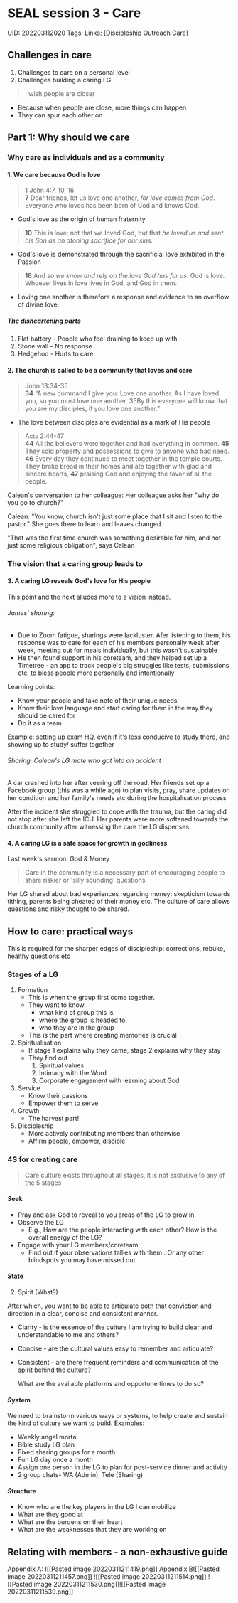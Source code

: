 # SEAL session 3 - Care
UID: 202203112020
Tags:
Links: [Discipleship Outreach Care]

## Challenges in care
1. Challenges to care on a personal level
2. Challenges building a caring LG

> 
> I wish people are closer
> 
-  Because when people are close, more things can happen
-  They can spur each other on

## Part 1: Why should we care
### Why care as individuals and as a community
#### 1. We care because **God is love**
>1 John 4:7, 10, 16  
**7** Dear friends, let us love one another, *for love comes from God*. Everyone who loves has been born of God and knows God.
- God's love as the origin of human fraternity

> **10** This is love: not that we loved God, but that *he loved us and sent his Son as an atoning sacrifice for our sins.*
- God's love is demonstrated through the sacrificial love exhibited in the Passion

> **16** And *so we know and rely on the love God has for us*. God is love. Whoever lives in love lives in God, and God in them.
- Loving one another is therefore a response and evidence to an overflow of divine love.

##### The disheartening parts
1. Flat battery - People who feel draining to keep up with
2. Stone wall - No response
3. Hedgehod - Hurts to care

#### 2. The church is called to be a community that loves and care
>John 13:34-35  
**34** “A new command I give you: Love one another. As I have loved you, so you must love one another. 35By this everyone will know that you are my disciples, if you love one another.”
- The love between disciples are evidential as a mark of His people

> Acts 2:44-47  
**44** All the believers were together and had everything in common. **45** They sold property and possessions to give to anyone who had need. **46** Every day they continued to meet together in the temple courts. They broke bread in their homes and ate together with glad and sincere hearts, **47** praising God and enjoying the favor of all the people.

Calean's conversation to her colleague: Her colleague asks her "why do you go to church?"

Calean: "You know, church isn't just some place that I sit and listen to the pastor." She goes there to learn and leaves changed.

"That was the first time church was something desirable for him, and not just some religious obligation", says Calean

### The vision that a caring group leads to
#### 3. A caring LG reveals God's love for His people
This point and the next alludes more to a vision instead. 

###### James' sharing:
- Due to Zoom fatigue, sharings were lackluster. Afer listening to them, his response was to care for each of his members personally week after week, meeting out for meals individually, but this wasn't sustainable
- He then found support in his coreteam, and they helped set up a Timetree - an app to track people's big struggles like tests, submissions etc, to bless people more personally and intentionally

Learning points:
- Know your people and take note of their unique needs
- Know their love language and start caring for them in the way they should be cared for
- Do it as a team

Example: setting up exam HQ, even if it's less conducive to study there, and showing up to study/ suffer together

###### Sharing: Calean's LG mate who got into an accident
A car crashed into her after veering off the road. Her friends set up a Facebook group (this was a while ago) to plan visits, pray, share updates on her condition and her family's needs etc during the hospitalisation process

After the incident she struggled to cope with the trauma, but the caring did not stop after she left the ICU. Her parents were more softened towards the church community after witnessing the care the LG dispenses

#### 4. A caring LG is a safe space for growth in godliness
Last week's sermon: God & Money
> Care in the community is a necessary part of encouraging people to share riskier or 'silly sounding' questions

Her LG shared about bad experiences regarding money: skepticism towards tithing, parents being cheated of their money etc. The culture of care allows questions and risky thought to be shared.


## How to care: practical ways
This is required for the sharper edges of discipleship: corrections, rebuke, healthy questions etc

### Stages of a LG
1. Formation
	- This is when the group first come together. 
	-  They want to know
		- what kind of group this is, 
		- where the group is headed to,
		- who they are in the group
	-  This is the part where creating memories is crucial
2. Spiritualisation
	- If stage 1 explains why they came, stage 2 explains why they stay
	- They find out
		1. Spiritual values
		2. Intimacy with the Word
		3. Corporate engagement with learning about God
3. Service
	-  Know their passions
	-  Empower them to serve
4. Growth
	-  The harvest part!
5. Discipleship
	-   More actively contributing members than otherwise
	-  Affirm people, empower, disciple 

### 4S for creating care
> Care culture exists throughout all stages, it is not exclusive to any of the 5 stages

#### *S*eek
-   Pray and ask God to reveal to you areas of the LG to grow in.
-   Observe the LG
	- E.g., How are the people interacting with each other? How is the overall energy of the LG?
-  Engage with your LG members/coreteam  
	- Find out if your observations tallies with them.. Or any other blindspots you may have missed out.

#### *S*tate
 

2. Spirit (What?)

After which, you want to be able to articulate both that conviction and direction in a clear, concise and consistent manner.
-   Clarity - is the essence of the culture I am trying to build clear and understandable to me and others?
-   Concise - are the cultural values easy to remember and articulate?
-   Consistent - are there frequent reminders and communication of the spirit behind the culture?
    
    What are the available platforms and opportune times to do so?
#### *S*ystem
We need to brainstorm various ways or systems, to help create and sustain the kind of culture we want to build.
Examples:
- Weekly angel mortal
- Bible study LG plan
- Fixed sharing groups for a month
- Fun LG day once a month
- Assign one person in the LG to plan for post-service dinner and activity
- 2 group chats- WA (Admin), Tele (Sharing)

 
#### *S*tructure
- Know who are the key players in the LG I can mobilize
- What are they good at
- What are the burdens on their heart
- What are the weaknesses that they are working on

## Relating with members - a non-exhaustive guide
Appendix A: ![[Pasted image 20220311211419.png]]
Appendix B![[Pasted image 20220311211457.png]]
![[Pasted image 20220311211514.png]]
![[Pasted image 20220311211530.png]]![[Pasted image 20220311211539.png]]